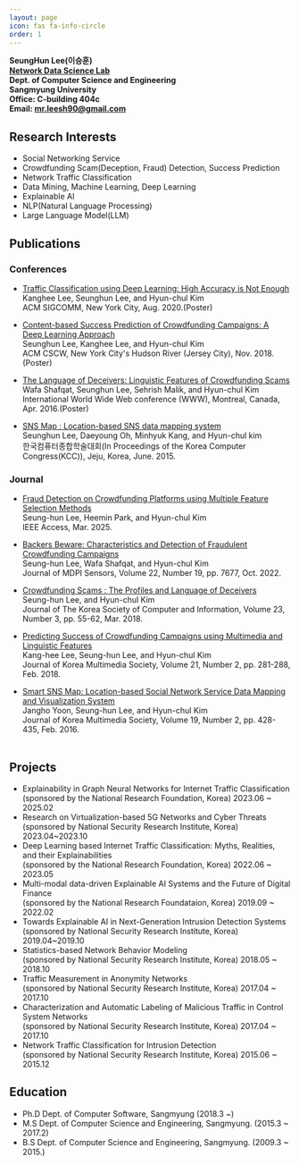 ```yaml
---
layout: page
icon: fas fa-info-circle
order: 1
---
```



**SeungHun Lee(이승훈)**<br>
**[Network Data Science Lab](http://cosmos.smuc.ac.kr)**<br>
**Dept. of Computer Science and Engineering**<br>
**Sangmyung University**<br>
**Office: C-building 404c**<br>
**Email: mr.leesh90@gmail.com**<br>

## Research Interests

- Social Networking Service
- Crowdfunding Scam(Deception, Fraud) Detection, Success Prediction
- Network Traffic Classification
- Data Mining, Machine Learning, Deep Learning
- Explainable AI
- NLP(Natural Language Processing)
- Large Language Model(LLM)

## Publications
### Conferences
- [Traffic Classification using Deep Learning: High Accuracy is Not Enough][7]<br>
 Kanghee Lee, Seunghun Lee, and Hyun-chul Kim<br>
 ACM SIGCOMM, New York City, Aug. 2020.(Poster)
	
- [Content-based Success Prediction of Crowdfunding Campaigns: A Deep Learning Approach][1]<br>
 Seunghun Lee, Kanghee Lee, and Hyun-chul Kim<br>
 ACM CSCW, New York City's Hudson River (Jersey City), Nov. 2018.(Poster)

- [The Language of Deceivers: Linguistic Features of Crowdfunding Scams][2]<br>
 Wafa Shafqat, Seunghun Lee, Sehrish Malik, and Hyun-chul Kim<br>
 International World Wide Web conference (WWW), Montreal, Canada, Apr. 2016.(Poster)

- [SNS Map : Location-based SNS data mapping system][3]<br>
 Seunghun Lee, Daeyoung Oh, Minhyuk Kang, and Hyun-chul kim<br>
 한국컴퓨터종합학술대회(In Proceedings of the Korea Computer Congress(KCC)), Jeju, Korea, June. 2015.


### Journal

- [Fraud Detection on Crowdfunding Platforms using Multiple Feature Selection Methods][9]<br>
 Seung-hun Lee, Heemin Park, and Hyun-chul Kim<br>
 IEEE Access,  Mar. 2025.

- [Backers Beware: Characteristics and Detection of Fraudulent Crowdfunding Campaigns][8]<br>
 Seung-hun Lee, Wafa Shafqat, and Hyun-chul Kim<br>
 Journal of MDPI Sensors, Volume 22, Number 19, pp. 7677, Oct. 2022.

- [Crowdfunding Scams : The Profiles and Language of Deceivers][4]<br>
 Seung-hun Lee, and Hyun-chul Kim<br>
 Journal of The Korea Society of Computer and Information, Volume 23, Number 3, pp. 55-62, Mar. 2018.

- [Predicting Success of Crowdfunding Campaigns using Multimedia and Linguistic Features][5]<br>
 Kang-hee Lee, Seung-hun Lee, and Hyun-chul Kim<br>
 Journal of Korea Multimedia Society, Volume 21, Number 2, pp. 281-288, Feb. 2018.

- [Smart SNS Map: Location-based Social Network Service Data Mapping and Visualization System][6]<br>
 Jangho Yoon, Seung-hun Lee, and Hyun-chul Kim<br>
 Journal of Korea Multimedia Society, Volume 19, Number 2, pp. 428-435, Feb. 2016.<br><br>

## Projects
- Explainability in Graph Neural Networks for Internet Traffic Classification <br>
 (sponsored by the National Research Foundation, Korea) 2023.06 ~ 2025.02
- Research on Virtualization-based 5G Networks and Cyber Threats <br>
  (sponsored by National Security Research Institute, Korea) 2023.04~2023.10
- Deep Learning based Internet Traffic Classification: Myths, Realities, and their Explainabilities <br>
 (sponsored by the National Research Foundation, Korea) 2022.06 ~ 2023.05
- Multi-modal data-driven Explainable AI Systems and the Future of Digital Finance <br>
 (sponsored by the National Research Foundataion, Korea) 2019.09 ~ 2022.02
- Towards Explainable AI in Next-Generation Intrusion Detection Systems <br>
 (sponsored by National Security Research Institute, Korea) 2019.04~2019.10
- Statistics-based Network Behavior Modeling <br>
 (sponsored by National Security Research Institute, Korea) 2018.05 ~ 2018.10
- Traffic Measurement in Anonymity Networks <br>
 (sponsored by National Security Research Institute, Korea) 2017.04 ~ 2017.10 
- Characterization and Automatic Labeling of Malicious Traffic in Control System Networks <br>
 (sponsored by National Security Research Institute, Korea) 2017.04 ~ 2017.10
- Network Traffic Classification for Intrusion Detection <br>
 (sponsored by National Security Research Institute, Korea) 2015.06 ~ 2015.12


## Education

- Ph.D Dept. of Computer Software, Sangmyung (2018.3 ~)
- M.S Dept. of Computer Science and Engineering, Sangmyung. (2015.3 ~ 2017.2)
- B.S Dept. of Computer Science and Engineering, Sangmyung. (2009.3 ~ 2015.)

[1]: /papers/Content-based_Success_Prediction_of_Crowdfunding.pdf
[2]: /papers/The_Language_of_Deceivers.pdf
[3]: /papers/SNSMap.pdf
[4]: /papers/Crowdfunding_Scams.pdf
[5]: /papers/Predicting_Success_of_Crowdfunding_Campaigns.pdf
[6]: /papers/Smart_SNS_Map.pdf
[7]: /papers/Traffic_Classification_using_Deep_Learning.pdf
[8]: /papers/Characteristics_and_Detection_of_Fraudulent_Crowdfunding_Campaigns.pdf
[9]: /papers/Fraud_Detection_IEEEAccess.pdf


<!-- > 이것은 중요한 팁입니다!
{: .prompt-tip }

> 참고할 정보입니다.
{: .prompt-info }

> 주의하세요!
{: .prompt-warning }

> 위험한 작업입니다!
{: .prompt-danger } -->